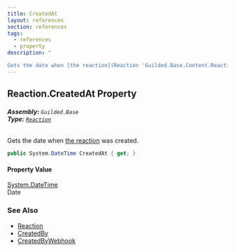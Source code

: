 ```yaml
---
title: CreatedAt
layout: references
section: references
tags:
  - references
  - property
description: "

Gets the date when [the reaction](Reaction 'Guilded.Base.Content.Reaction') was created."
---
```


## Reaction.CreatedAt Property
###### **Assembly:** `Guilded.Base`<br/>**Type:** [`Reaction`](Reaction 'Guilded.Base.Content.Reaction')

Gets the date when [the reaction](Reaction 'Guilded.Base.Content.Reaction') was created.

```csharp
public System.DateTime CreatedAt { get; }
```

#### Property Value
[System.DateTime](https://docs.microsoft.com/en-us/dotnet/api/System.DateTime 'System.DateTime')  
Date

### See Also
- [Reaction](Reaction 'Guilded.Base.Content.Reaction')
- [CreatedBy](Reaction.CreatedBy 'Guilded.Base.Content.Reaction.CreatedBy')
- [CreatedByWebhook](Reaction.CreatedByWebhook 'Guilded.Base.Content.Reaction.CreatedByWebhook')